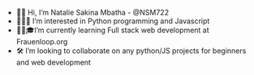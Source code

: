 - 👋🏾 Hi, I’m Natalie Sakina Mbatha - @NSM722
- 👩🏾‍💻 I’m interested in Python programming and Javascript
- 👩🏾🎓I’m currently learning Full stack web development at Frauenloop.org
- 🛠 I’m looking to collaborate on any python/JS projects for beginners and web development 

<!---
NSM722/NSM722 is a ✨ special ✨ repository because its `README.md` (this file) appears on your GitHub profile.
You can click the Preview link to take a look at your changes.
--->
